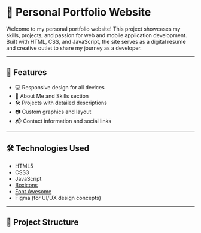 # 💼 Personal Portfolio Website

Welcome to my personal portfolio website! This project showcases my skills, projects, and passion for web and mobile application development. Built with HTML, CSS, and JavaScript, the site serves as a digital resume and creative outlet to share my journey as a developer.

---

## 🚀 Features

- 💻 Responsive design for all devices
- 📄 About Me and Skills section
- 🛠️ Projects with detailed descriptions
- 📷 Custom graphics and layout
- 📬 Contact information and social links

---

## 🛠️ Technologies Used

- HTML5
- CSS3
- JavaScript
- [Boxicons](https://boxicons.com/)
- [Font Awesome](https://fontawesome.com/)
- Figma (for UI/UX design concepts)

---

## 📁 Project Structure

